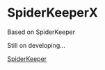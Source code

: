 # SpiderKeeperX

Based on SpiderKeeper

Still on developing...

[SpiderKeeper](https://github.com/DormyMo/SpiderKeeper)


